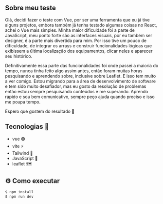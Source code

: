 ## Sobre meu teste

Olá, decidi fazer o teste com Vue, por ser uma ferramenta que eu já tive alguns projetos, embora também já tenha testado algumas coisas no React, achei o Vue mais simples. Minha maior dificuldade foi a parte de JavaScript, meu ponto forte são as interfaces visuais, por eu também ser designer, é a parte mais divertida para mim. Por isso tive um pouco de dificuldade, de integrar os arrays e construir funcionalidades lógicas que exibissem a última localização dos equipamentos, clicar neles e aparecer seu histórico.

Definitivamente essa parte das funcionalidades foi onde passei a maioria do tempo, nunca tinha feito algo assim antes, então foram muitas horas pesquisando e aprendendo sobre, inclusive sobre Leaflet. E isso tem muito a ver comigo. Estou migrando para a área de desenvolvimento de software e tem sido muito desafiador, mas eu gosto da resolução de problemas então estou sempre pesquisando conteúdos e me superando. Aprendo rápido e sou bem comunicativo, sempre peço ajuda quando preciso e isso me poupa tempo.

Espero que gostem do resultado 💙

## Tecnologias 🧪

- vue 🟢
- vite ⚡
- Tailwind 🌊
- JavaScript 📝
- leaflet 🗺

## ⚙️ Como executar

```sh
$ npm install
$ npm run dev
```
